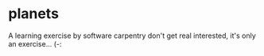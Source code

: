 # planets
A learning exercise by software carpentry
don't get real interested, it's only an exercise... (-:
